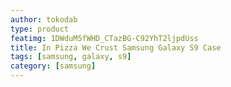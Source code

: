 ```yaml
---
author: tokodab
type: product
featimg: 1DWduM5fWHD_CTazBG-C92YhT2ljpdUss
title: In Pizza We Crust Samsung Galaxy S9 Case
tags: [samsung, galaxy, s9]
category: [samsung]
---
```

